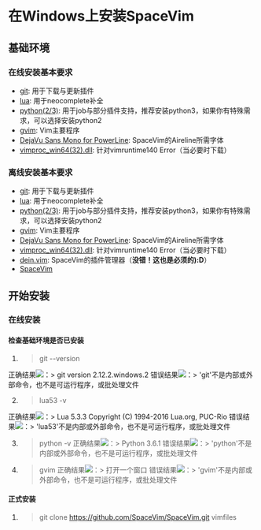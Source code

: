 # 在Windows上安装SpaceVim

## 基础环境

### 在线安装基本要求

- [git][]: 用于下载与更新插件
- [lua][]: 用于neocomplete补全
- [python(2/3)][]: 用于job与部分插件支持，推荐安装python3，如果你有特殊需求，可以选择安装python2
- [gvim][]: Vim主要程序
- [DejaVu Sans Mono for PowerLine][font-download]: SpaceVim的Aireline所需字体
- [vimproc_win64(32).dll][]: 针对vimruntime140 Error（当必要时下载）

### 离线安装基本要求

- [git][]: 用于下载与更新插件
- [lua][]: 用于neocomplete补全
- [python(2/3)][]: 用于job与部分插件支持，推荐安装python3，如果你有特殊需求，可以选择安装python2
- [gvim][]: Vim主要程序
- [DejaVu Sans Mono for PowerLine][font-download]: SpaceVim的Aireline所需字体
- [vimproc_win64(32).dll][]: 针对vimruntime140 Error（当必要时下载）
- [dein.vim][]: SpaceVim的插件管理器（**没错！这也是必须的):D**）
- [SpaceVim][SpaceVim-download]

## 开始安装

### 在线安装

#### 检查基础环境是否已安装

1. > git --version

正确结果![][correct]：> git version 2.12.2.windows.2
错误结果![][wrong]：> 'git'不是内部或外部命令，也不是可运行程序，或批处理文件

2. > lua53 -v

正确结果![][correct]：> Lua 5.3.3 Copyright (C) 1994-2016 Lua.org, PUC-Rio
错误结果![][wrong]：> 'lua53'不是内部或外部命令，也不是可运行程序，或批处理文件

3. > python -v
正确结果![][correct]：> Python 3.6.1
错误结果![][wrong]：> 'python'不是内部或外部命令，也不是可运行程序，或批处理文件

4. > gvim
正确结果![][correct]：> 打开一个窗口
错误结果![][wrong]：> 'gvim'不是内部或外部命令，也不是可运行程序，或批处理文件

#### 正式安装

1. > git clone https://github.com/SpaceVim/SpaceVim.git vimfiles


[git]: https://git-scm.com/download
[lua]: http://luabinaries.sourceforge.net/download.html
[python(2/3)]: https://www.python.org/downloads
[gvim]: https://github.com/vim/vim-win32-installer/releases
[vimproc_win64(32).dll]: https://www.dllme.com/dll/download/29939/vcruntime140.dll
[font-download]: https://github.com/wsdjeg/DotFiles/blob/master/fonts/DejaVu%20Sans%20Mono%20for%20Powerline.ttf
[dein.vim]: https://github.com/Shougo/dein.vim.git
[SpaceVim-download]: https://github.com/SpaceVim/SpaceVim.git
[correct]: https://assets-cdn.github.com/images/icons/emoji/unicode/2705.png
[wrong]: https://assets-cdn.github.com/images/icons/emoji/unicode/274c.png
